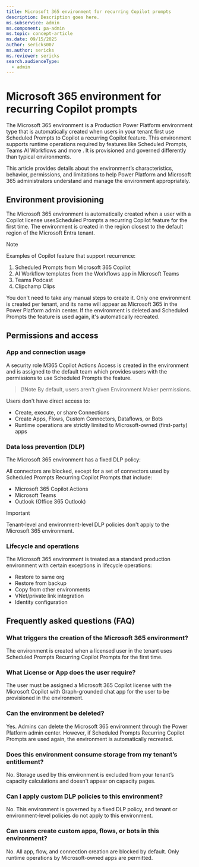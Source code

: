 ```yaml
---
title: Microsoft 365 environment for recurring Copilot prompts 
description: Description goes here.
ms.subservice: admin
ms.component: pa-admin
ms.topic: concept-article
ms.date: 09/15/2025
author: sericks007
ms.author: sericks
ms.reviewer: sericks
search.audienceType: 
  - admin
---
```


# Microsoft 365 environment for recurring Copilot prompts 

The Microsoft 365 environment is a Production Power Platform environment type that is automatically created when users in your tenant first use Scheduled Prompts to Copilot a recurring Copilot feature. This environment supports runtime operations required by features like Scheduled Prompts, Teams AI Workflows and more . It is provisioned and governed differently than typical environments.

This article provides details about the environment’s characteristics, behavior, permissions, and limitations to help Power Platform and Microsoft 365 administrators understand and manage the environment appropriately.

## Environment provisioning

The Microsoft 365 environment is automatically created when a user with a Copilot license usesScheduled Prompts a recurring Copilot feature for the first time. The environment is created in the region closest to the default region of the Microsoft Entra tenant.

> [!Note]
> Examples of Copilot feature that support recurrence:
1.	Scheduled Prompts from Microsoft 365 Copilot
2.	AI Workflow templates from the Workflows app in Microsoft Teams
3.	Teams Podcast
4.	Clipchamp Clips

You don't need to take any manual steps to create it. Only one environment is created per tenant, and its name will appear as Microsoft 365 in the Power Platform admin center.
If the environment is deleted and Scheduled Prompts the feature is used again, it's automatically recreated.

## Permissions and access
### App and connection usage

A security role M365 Copilot Actions Access is created in the environment and is assigned to the default team which provides users with the permissions to use Scheduled Prompts the feature.

> [!Note
> By default, users aren't given Environment Maker permissions.

Users don't have direct access to:

- Create, execute, or share Connections
- Create Apps, Flows, Custom Connectors, Dataflows, or Bots
- Runtime operations are strictly limited to Microsoft-owned (first-party) apps
  
### Data loss prevention (DLP)
The Microsoft 365 environment has a fixed DLP policy:

All connectors are blocked, except for a set of connectors used by Scheduled Prompts Recurring Copilot Prompts that include:
- Microsoft 365 Copilot Actions
- Microsoft Teams
- Outlook (Office 365 Outlook)

> [!Important]
> Tenant-level and environment-level DLP policies don't apply to the Microsoft 365 environment.

### Lifecycle and operations
The Microsoft 365 environment is treated as a standard production environment with certain exceptions in lifecycle operations:

- Restore to same org
- Restore from backup
- Copy from other environments
- VNet/private link integration
- Identity configuration

## Frequently asked questions (FAQ)

### What triggers the creation of the Microsoft 365 environment?
The environment is created when a licensed user in the tenant uses Scheduled Prompts Recurring Copilot Prompts for the first time.

### What License or App does the user require?
The user must be assigned a Microsoft 365 Copilot license with the Microsoft Copilot with Graph-grounded chat app for the user to be provisioned in the environment.

### Can the environment be deleted?
Yes. Admins can delete the Microsoft 365 environment through the Power Platform admin center. However, if Scheduled Prompts Recurring Copilot Prompts are used again, the environment is automatically recreated.

### Does this environment consume storage from my tenant’s entitlement?
No. Storage used by this environment is excluded from your tenant’s capacity calculations and doesn't appear on capacity pages.

### Can I apply custom DLP policies to this environment?
No. This environment is governed by a fixed DLP policy, and tenant or environment-level policies do not apply to this environment.

### Can users create custom apps, flows, or bots in this environment?
No. All app, flow, and connection creation are blocked by default. Only runtime operations by Microsoft-owned apps are permitted.




